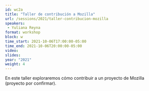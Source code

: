 ```yaml
---
id: wc2a
title: "Taller de contribución a Mozilla"
url: /sessions/2021/taller-contribucion-mozilla
speakers:
 - Yuliana Reyna
format: workshop
block: w
time_start: 2021-10-06T17:00:00-05:00
time_end: 2021-10-06T20:00:00-05:00
video:
slides:
year: "2021"
weight: 4
---
```


En este taller exploraremos cómo contribuir a un proyecto de Mozilla (proyecto por confirmar). 
